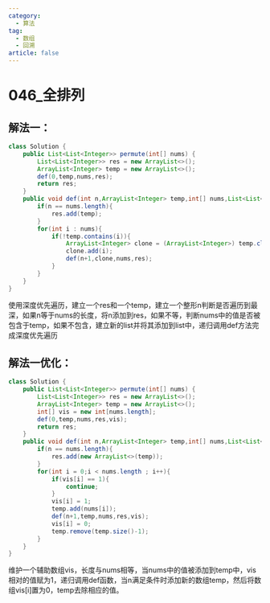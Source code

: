 ```yaml
---
category: 
  - 算法
tag: 
  - 数组
  - 回溯
article: false
---
```


# 046_全排列

<Badge text="中等" type="warning" vertical="middle" />

## 解法一：

```java
class Solution {
    public List<List<Integer>> permute(int[] nums) {
        List<List<Integer>> res = new ArrayList<>();
        ArrayList<Integer> temp = new ArrayList<>();
        def(0,temp,nums,res);
        return res;
    }
    public void def(int n,ArrayList<Integer> temp,int[] nums,List<List<Integer>> res){
        if(n == nums.length){
            res.add(temp);
        }
        for(int i : nums){
            if(!temp.contains(i)){
                ArrayList<Integer> clone = (ArrayList<Integer>) temp.clone();
                clone.add(i);
                def(n+1,clone,nums,res);
            }
        }
    }
}
```


使用深度优先遍历，建立一个res和一个temp，建立一个整形n判断是否遍历到最深，如果n等于nums的长度，将n添加到res，如果不等，判断nums中的值是否被包含于temp，如果不包含，建立新的list并将其添加到list中，递归调用def方法完成深度优先遍历

## 解法一优化：

```java
class Solution {
    public List<List<Integer>> permute(int[] nums) {
        List<List<Integer>> res = new ArrayList<>();
        ArrayList<Integer> temp = new ArrayList<>();
        int[] vis = new int[nums.length];
        def(0,temp,nums,res,vis);
        return res;
    }
    public void def(int n,ArrayList<Integer> temp,int[] nums,List<List<Integer>> res,int[] vis){
        if(n == nums.length){
            res.add(new ArrayList<>(temp));
        }
        for(int i = 0;i < nums.length ; i++){
            if(vis[i] == 1){
                continue;
            }
            vis[i] = 1;
            temp.add(nums[i]);
            def(n+1,temp,nums,res,vis);
            vis[i] = 0;
            temp.remove(temp.size()-1);
        }
    }
}
```


维护一个辅助数组vis，长度与nums相等，当nums中的值被添加到temp中，vis相对的值赋为1，递归调用def函数，当n满足条件时添加新的数组temp，然后将数组vis[i]置为0，temp去除相应的值。